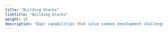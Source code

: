 ```yaml
---
title: "Building blocks"
linkTitle: "Building blocks"
weight: 10
description: "Dapr capabilities that solve common development challenges for distributed applications"
---
```


